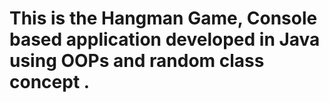 <h1>This is the Hangman Game, Console based application developed in Java using OOPs and random class concept .</h1>
